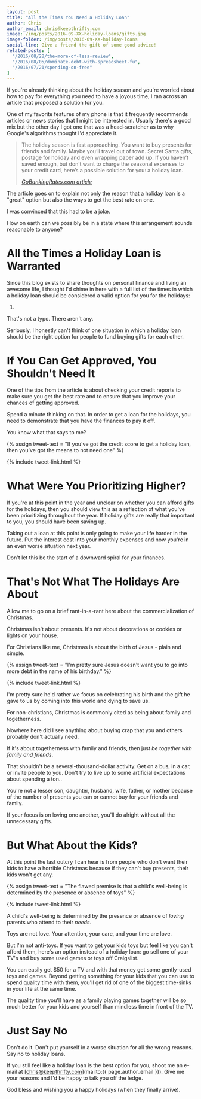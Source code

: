 ```yaml
---
layout: post
title: "All the Times You Need a Holiday Loan"
author: Chris
author_email: chris@keepthrifty.com
image: /img/posts/2016-09-XX-holiday-loans/gifts.jpg
image-folder: /img/posts/2016-09-XX-holiday-loans
social-line: Give a friend the gift of some good advice!
related-posts: [
  "/2016/08/28/the-more-of-less-review",
  "/2016/08/05/dominate-debt-with-spreadsheet-fu",
  "/2016/07/21/spending-on-free"
]
---
```


If you're already thinking about the holiday season and you're worried about how to pay for everything you need to have a joyous time, I ran across an article that proposed a solution for you.

One of my favorite features of my phone is that it frequently recommends articles or news stories that I might be interested in. Usually there's a good mix but the other day I got one that was a head-scratcher as to why Google's algorithms thought I'd appreciate it.

> The holiday season is fast approaching. You want to buy presents for friends and family. Maybe you’ll travel out of town. Secret Santa gifts, postage for holiday and even wrapping paper add up. If you haven’t saved enough, but don’t want to charge the seasonal expenses to your credit card, here’s a possible solution for you: a holiday loan.
>
> <cite>[GoBankingRates.com article](https://www.gobankingrates.com/personal-finance/tips-holiday-loan/)</cite>

The article goes on to explain not only the reason that a holiday loan is a "great" option but also the ways to get the best rate on one.

I was convinced that this had to be a joke.

How on earth can we possibly be in a state where this arrangement sounds reasonable to anyone?

# All the Times a Holiday Loan is Warranted #

Since this blog exists to share thoughts on personal finance and living an awesome life, I thought I'd chime in here with a full list of the times in which a holiday loan should be considered a valid option for you for the holidays:

1.

That's not a typo. There aren't any.

Seriously, I honestly can't think of one situation in which a holiday loan should be the right option for people to fund buying gifts for each other.

# If You Can Get Approved, You Shouldn't Need It #

One of the tips from the article is about checking your credit reports to make sure you get the best rate and to ensure that you improve your chances of getting approved.

Spend a minute thinking on that. In order to get a loan for the holidays, you need to demonstrate that you have the finances to pay it off.

You know what that says to me?

{% assign tweet-text = "If you've got the credit score to get a holiday loan, then you've got the means to not need one" %}

{% include tweet-link.html %}

# What Were You Prioritizing Higher? #

If you're at this point in the year and unclear on whether you can afford gifts for the holidays, then you should view this as a reflection of what you've been prioritizing throughout the year. If holiday gifts are really that important to you, you should have been saving up.

Taking out a loan at this point is only going to make your life harder in the future. Put the interest cost into your monthly expenses and now you're in an even worse situation next year.

Don't let this be the start of a downward spiral for your finances.

# That's Not What The Holidays Are About #

Allow me to go on a brief rant-in-a-rant here about the commercialization of Christmas.

Christmas isn't about presents. It's not about decorations or cookies or lights on your house.

For Christians like me, Christmas is about the birth of Jesus - plain and simple.

{% assign tweet-text = "I'm pretty sure Jesus doesn't want you to go into more debt in the name of his birthday." %}

{% include tweet-link.html %}

I'm pretty sure he'd rather we focus on celebrating his birth and the gift he gave to us by coming into this world and dying to save us.

For non-christians, Christmas is commonly cited as being about family and togetherness.

Nowhere here did I see anything about buying crap that you and others probably don't actually need.

If it's about togetherness with family and friends, then just _be together with family and friends_.

That shouldn't be a several-thousand-dollar activity. Get on a bus, in a car, or invite people to you. Don't try to live up to some artificial expectations about spending a ton..

You're not a lesser son, daughter, husband, wife, father, or mother because of the number of presents you can or cannot buy for your friends and family.

If your focus is on loving one another, you'll do alright without all the unnecessary gifts.

# But What About the Kids? #

At this point the last outcry I can hear is from people who don't want their kids to have a horrible Christmas because if they can't buy presents, their kids won't get any.

{% assign tweet-text = "The flawed premise is that a child's well-being is determined by the presence or absence of toys" %}

{% include tweet-link.html %}

A child's well-being is determined by the presence or absence of _loving_ parents who attend to their _needs_.

Toys are not love. Your attention, your care, and your time are love.

But I'm not anti-toys. If you want to get your kids toys but feel like you can't afford them, here's an option instead of a holiday loan: go sell one of your TV's and buy some used games or toys off Craigslist.

You can easily get $50 for a TV and with that money get some gently-used toys and games. Beyond getting something for your kids that you can use to spend quality time with them, you'll get rid of one of the biggest time-sinks in your life at the same time.

The quality time you'll have as a family playing games together will be so much better for your kids and yourself than mindless time in front of the TV.

# Just Say No #

Don't do it. Don't put yourself in a worse situation for all the wrong reasons. Say no to holiday loans.

If you still feel like a holiday loan is the best option for you, shoot me an e-mail at [chris@keepthrifty.com](mailto:{{ page.author_email }}). Give me your reasons and I'd be happy to talk you off the ledge.

God bless and wishing you a happy holidays (when they finally arrive).
